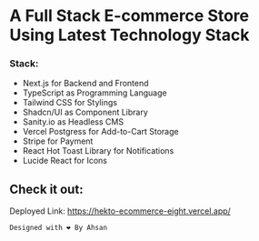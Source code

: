 # A Full Stack E-commerce Store Using Latest Technology Stack

### Stack:
-  Next.js for Backend and Frontend
-  TypeScript as Programming Language
-  Tailwind CSS for Stylings
-  Shadcn/UI as Component Library
-  Sanity.io as Headless CMS
-  Vercel Postgress for Add-to-Cart Storage
-  Stripe for Payment
-  React Hot Toast Library for Notifications
-  Lucide React for Icons
##  Check it out:
Deployed Link: https://hekto-ecommerce-eight.vercel.app/

```Designed with ❤️ By Ahsan```

